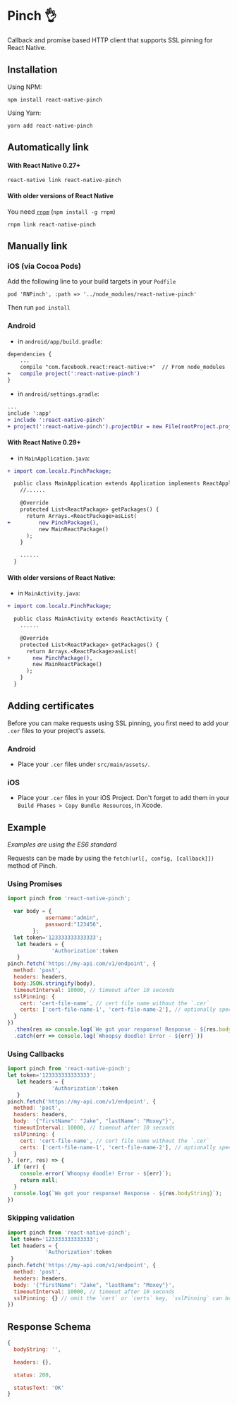 # Pinch 👌

Callback and promise based HTTP client that supports SSL pinning for React Native.

## Installation

Using NPM:
```
npm install react-native-pinch
```

Using Yarn:
```
yarn add react-native-pinch
```

## Automatically link

#### With React Native 0.27+

```shell
react-native link react-native-pinch
```

#### With older versions of React Native

You need [`rnpm`](https://github.com/rnpm/rnpm) (`npm install -g rnpm`)

```shell
rnpm link react-native-pinch
```

## Manually link

### iOS (via Cocoa Pods)
Add the following line to your build targets in your `Podfile`

`pod 'RNPinch', :path => '../node_modules/react-native-pinch'`

Then run `pod install`

### Android

- in `android/app/build.gradle`:

```diff
dependencies {
    ...
    compile "com.facebook.react:react-native:+"  // From node_modules
+   compile project(':react-native-pinch')
}
```

- in `android/settings.gradle`:

```diff
...
include ':app'
+ include ':react-native-pinch'
+ project(':react-native-pinch').projectDir = new File(rootProject.projectDir, '../node_modules/react-native-pinch/android')
```

#### With React Native 0.29+

- in `MainApplication.java`:

```diff
+ import com.localz.PinchPackage;

  public class MainApplication extends Application implements ReactApplication {
    //......

    @Override
    protected List<ReactPackage> getPackages() {
      return Arrays.<ReactPackage>asList(
+         new PinchPackage(),
          new MainReactPackage()
      );
    }

    ......
  }
```

#### With older versions of React Native:

- in `MainActivity.java`:

```diff
+ import com.localz.PinchPackage;

  public class MainActivity extends ReactActivity {
    ......

    @Override
    protected List<ReactPackage> getPackages() {
      return Arrays.<ReactPackage>asList(
+       new PinchPackage(),
        new MainReactPackage()
      );
    }
  }
```

## Adding certificates

Before you can make requests using SSL pinning, you first need to add your `.cer` files to your project's assets.

### Android

 - Place your `.cer` files under `src/main/assets/`.

### iOS

 - Place your `.cer` files in your iOS Project. Don't forget to add them in your `Build Phases > Copy Bundle Resources`, in Xcode.


## Example
*Examples are using the ES6 standard*

Requests can be made by using the `fetch(url[, config, [callback]])` method of Pinch.

### Using Promises
```javascript
import pinch from 'react-native-pinch';

  var body = {
            username:"admin",
            password:"123456",
        };
  let token='123333333333333';
   let headers = {
              'Authorization':token
   }
pinch.fetch('https://my-api.com/v1/endpoint', {
  method: 'post',
  headers: headers,
  body:JSON.stringify(body),
  timeoutInterval: 10000, // timeout after 10 seconds
  sslPinning: {
    cert: 'cert-file-name', // cert file name without the `.cer`
    certs: ['cert-file-name-1', 'cert-file-name-2'], // optionally specify multiple certificates
  }
})
  .then(res => console.log(`We got your response! Response - ${res.bodyString}`))
  .catch(err => console.log(`Whoopsy doodle! Error - ${err}`))
```

### Using Callbacks
```javascript
import pinch from 'react-native-pinch';
let token='123333333333333';
   let headers = {
              'Authorization':token
   }
pinch.fetch('https://my-api.com/v1/endpoint', {
  method: 'post',
  headers: headers,
  body: '{"firstName": "Jake", "lastName": "Moxey"}',
  timeoutInterval: 10000, // timeout after 10 seconds
  sslPinning: {
    cert: 'cert-file-name', // cert file name without the `.cer`
    certs: ['cert-file-name-1', 'cert-file-name-2'], // optionally specify multiple certificates
  }
}, (err, res) => {
  if (err) {
    console.error(`Whoopsy doodle! Error - ${err}`);
    return null;
  }
  console.log(`We got your response! Response - ${res.bodyString}`);
})
```

### Skipping validation

```javascript
import pinch from 'react-native-pinch';
 let token='123333333333333';
 let headers = {
            'Authorization':token
 }
pinch.fetch('https://my-api.com/v1/endpoint', {
  method: 'post',
  headers: headers,
  body: '{"firstName": "Jake", "lastName": "Moxey"}',
  timeoutInterval: 10000, // timeout after 10 seconds
  sslPinning: {} // omit the `cert` or `certs` key, `sslPinning` can be ommited as well
})
```

## Response Schema
```javascript
{
  bodyString: '',

  headers: {},

  status: 200,

  statusText: 'OK'
}
```
